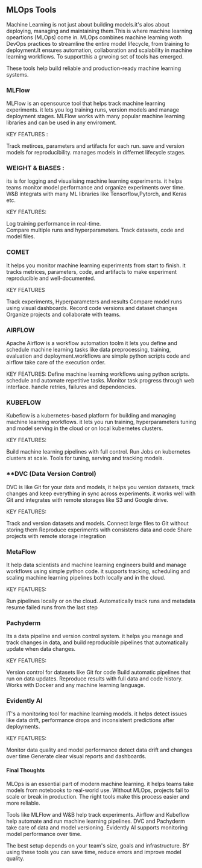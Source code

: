 ## MLOps Tools
Machine Learning is not just about building models.it's alos about deploying, managing and maintaining them.This is where machine learning opeartions
(MLOps) come in. MLOps combines machine learning woth DevOps practices to streamline the entire model lifecycle, from training to deployment.It ensures 
automation, collaboration and scalability in machine learning workflows. To supportthis a grwoing set of tools has emerged.

These tools help build reliable and production-ready machine learning systems.

### **MLFlow**

MLFlow is an opensource tool that helps track machine learning experiments. it lets you log training runs, version models and manage deployment stages.
MLFlow works with many popular machine learning libraries and can be used in any enviroment.

KEY FEATURES :

Track metirces, parameters and artifacts for each run.
save and version models for reproducibility.
manages models in differnet lifecycle stages.


### **WEIGHT & BIASES** :

its is for logging and visualising machine learning experiments. it helps teams monitor model performance and organize experiments over time. 
W&B integrats with many ML libraries like Tensorflow,Pytorch, and Keras etc.

KEY FEATURES:

Log training performance in real-time.\
Compare multiple runs and hyperparameters.
Track datasets, code and model files.

### **COMET**

It helps you monitor machine learning  experiments from start to finish. it tracks metrices, parameters, code, and artifacts to make
experiment reproducible and well-documented.

KEY FEATURES

Track experiments, Hyperparameters and results
Compare model runs using visual dashboards.
Record code versions and dataset changes
Organize projects and collaborate with teams.

### **AIRFLOW**

 Apache Airflow is a workflow automation toolm it lets you define and schedule machine learning tasks like data preprocessing, training,
 evaluation and deployment.workflows are simple python scripts code and airflow take care of the execution order.

 KEY FEATURES:
 Define machine learning workflows using python scripts.
 schedule and automate repetitive tasks.
 Monitor task progress through web interface.
 handle retries, failures and dependencies.

### **KUBEFLOW**

Kubeflow is a kubernetes-based platform for building and managing machine learning workflows. it lets you run training,
hyperparameters tuning and model serving in the cloud or on local kubernetes clusters.

KEY FEATURES:

Build machine learning pipelines with full control.
Run Jobs on kubernetes clusters at scale.
Tools for tuning, serving and tracking models.


### **DVC (Data Version Control)

DVC is like Git for your data and models, it helps you version datasets, track changes and keep everything in sync across experiments.
it works well with Git and integrates with remote storages like S3 and Google drive.

KEY FEATURES:

Track and version datasets and models.
Connect large files to Git without storing them
Reproduce experiments with consistens data and code
Share projects with remote storage integration

### **MetaFlow**

It help data scientists and machine learning engineers build and manage workflows using simple python code. it supports tracking, 
scheduling and scaling machine learning pipelines both locally and in the cloud.

KEY FEATURES:

Run pipelines locally or on the cloud.
Automatically track runs and metadata
resume failed runs from the last step

### **Pachyderm**

Its a data pipeline and version control system. it helps you manage and track changes in data, and build reproducible pipelines
that automatically update when data changes.

KEY FEATURES:

Version control for datasets like Git for code
Build automatic pipelines that run on data updates.
Reproduce results with full data and code history.
Works with Docker and any machine learning language.


### **Evidently AI**

IT's a monitoring tool for machine learning models.  it helps detect issues like data drift, performance drops and inconsistent predictions 
after deployments.

KEY FEATURES:

Monitor data quality and model performance
detect data drift and changes over time
Generate clear visual reports and dashboards.


#### **Final Thoughts**

MLOps is an essential part of modern machine learning. it helps teams take models from notebooks to real-world use. Without MLOps, projects
fail to scale or break in production. The right tools make this process easier and more reliable.

Tools like MLFlow and W&B help track experiments. Airflow and Kubeflow help automate and run machine learning pipelines.
DVC and Pachyderm take care of data and model versioning. Evidently AI supports monitoring model performance over time.

The best setup depends on your team's size, goals and infrastructure. BY using these tools you can save time, reduce errors and improve 
model quality.





























